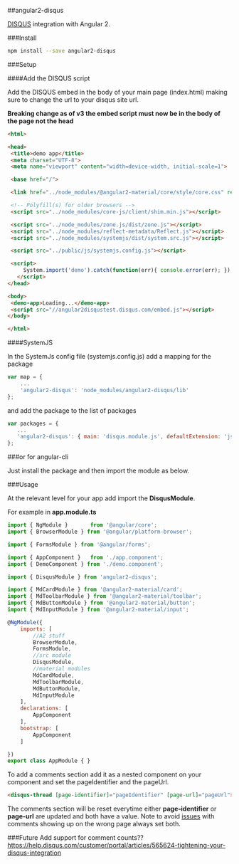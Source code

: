 ##angular2-disqus

[DISQUS](https://disqus.com/) integration with Angular 2.

###Install

```bash
npm install --save angular2-disqus
```

###Setup

####Add the DISQUS script

Add the DISQUS embed in the body of your main page (index.html) making sure to change the url to your disqus site url.

**Breaking change as of v3 the embed script must now be in the body of the page not the head**

 ```html
<html>

<head>
  <title>demo app</title>
  <meta charset="UTF-8">
  <meta name="viewport" content="width=device-width, initial-scale=1">

  <base href="/">

  <link href="../node_modules/@angular2-material/core/style/core.css" rel="stylesheet">

  <!-- Polyfill(s) for older browsers -->
  <script src="../node_modules/core-js/client/shim.min.js"></script>

  <script src="../node_modules/zone.js/dist/zone.js"></script>
  <script src="../node_modules/reflect-metadata/Reflect.js"></script>
  <script src="../node_modules/systemjs/dist/system.src.js"></script>

  <script src="../public/js/systemjs.config.js"></script>

  <script>
      System.import('demo').catch(function(err){ console.error(err); });
    </script>
</head>

<body>
  <demo-app>Loading...</demo-app>
  <script src="//angular2disqustest.disqus.com/embed.js"></script>
</body>

</html>
```

####SystemJS

In the SystemJs config file (systemjs.config.js) add a mapping for the package

```javascript
var map = {
    ...
    'angular2-disqus': 'node_modules/angular2-disqus/lib'
};
```

and add the package to the list of packages

 ```javascript
var packages = {
    ...
    'angular2-disqus': { main: 'disqus.module.js', defaultExtension: 'js' }
};
```
###or for angular-cli

Just install the package and then import the module as below.

###Usage

At the relevant level for your app add import the **DisqusModule**.

For example in **app.module.ts**

```javascript
import { NgModule }       from '@angular/core';
import { BrowserModule } from '@angular/platform-browser';

import { FormsModule } from '@angular/forms';

import { AppComponent }   from './app.component';
import { DemoComponent } from './demo.component';

import { DisqusModule } from 'angular2-disqus';

import { MdCardModule } from '@angular2-material/card';
import { MdToolbarModule } from '@angular2-material/toolbar';
import { MdButtonModule } from '@angular2-material/button';
import { MdInputModule } from '@angular2-material/input';

@NgModule({
    imports: [
        //A2 stuff
        BrowserModule,
        FormsModule,
        //src module
        DisqusModule,
        //material modules
        MdCardModule,
        MdToolbarModule,
        MdButtonModule,
        MdInputModule
    ],
    declarations: [
        AppComponent
    ],
    bootstrap: [
        AppComponent
    ]

})
export class AppModule { }
```

To add a comments section add it as a nested component on your component and set the pageIdentifier and the pageUrl.

```html
<disqus-thread [page-identifier]="pageIdentifier" [page-url]="pageUrl"></disqus-thread>
```

The comments section will be reset everytime either **page-identifier** or **page-url** are updated and both have a value. Note to avoid [issues](https://help.disqus.com/customer/en/portal/articles/662547-why-are-the-same-comments-showing-up-on-multiple-pages-) with comments showing up on the wrong page always set both. 

###Future
Add support for comment counts??
https://help.disqus.com/customer/portal/articles/565624-tightening-your-disqus-integration
